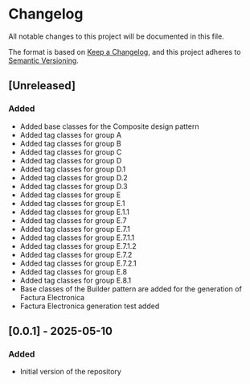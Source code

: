 # Changelog

All notable changes to this project will be documented in this file.

The format is based on [Keep a Changelog](https://keepachangelog.com/en/1.1.0/),
and this project adheres to [Semantic Versioning](https://semver.org/spec/v2.0.0.html).

## [Unreleased]

### Added

-   Added base classes for the Composite design pattern
-   Added tag classes for group A
-   Added tag classes for group B
-   Added tag classes for group C
-   Added tag classes for group D
-   Added tag classes for group D.1
-   Added tag classes for group D.2
-   Added tag classes for group D.3
-   Added tag classes for group E
-   Added tag classes for group E.1
-   Added tag classes for group E.1.1
-   Added tag classes for group E.7
-   Added tag classes for group E.7.1
-   Added tag classes for group E.7.1.1
-   Added tag classes for group E.7.1.2
-   Added tag classes for group E.7.2
-   Added tag classes for group E.7.2.1
-   Added tag classes for group E.8
-   Added tag classes for group E.8.1
-   Base classes of the Builder pattern are added for the generation of Factura Electronica
-   Factura Electronica generation test added

## [0.0.1] - 2025-05-10

### Added

-   Initial version of the repository

